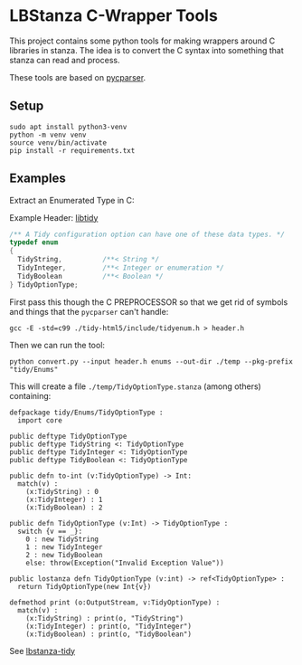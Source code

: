 # LBStanza C-Wrapper Tools 

This project contains some python tools for making wrappers around C libraries in stanza. The idea is to convert the C syntax into something that stanza can read and process. 

These tools are based on [pycparser](https://github.com/eliben/pycparser). 

## Setup 

```
sudo apt install python3-venv 
python -m venv venv
source venv/bin/activate
pip install -r requirements.txt 
```

## Examples 

Extract an Enumerated Type in C: 

Example Header: [libtidy](https://github.com/htacg/tidy-html5/blob/a873a190e10227c47c675b8c89e6619659784db9/include/tidyenum.h#L692)

```c
/** A Tidy configuration option can have one of these data types. */
typedef enum
{
  TidyString,          /**< String */
  TidyInteger,         /**< Integer or enumeration */
  TidyBoolean          /**< Boolean */
} TidyOptionType;

```

First pass this though the C PREPROCESSOR so that we get rid of 
symbols and things that the `pycparser` can't handle: 

```
gcc -E -std=c99 ./tidy-html5/include/tidyenum.h > header.h
```

Then we can run the tool:
```
python convert.py --input header.h enums --out-dir ./temp --pkg-prefix "tidy/Enums"
```

This will create a file `./temp/TidyOptionType.stanza` (among others) containing: 

```
defpackage tidy/Enums/TidyOptionType :
  import core

public deftype TidyOptionType
public deftype TidyString <: TidyOptionType
public deftype TidyInteger <: TidyOptionType
public deftype TidyBoolean <: TidyOptionType

public defn to-int (v:TidyOptionType) -> Int:
  match(v) :
    (x:TidyString) : 0
    (x:TidyInteger) : 1
    (x:TidyBoolean) : 2

public defn TidyOptionType (v:Int) -> TidyOptionType :
  switch {v == _}:
    0 : new TidyString
    1 : new TidyInteger
    2 : new TidyBoolean
    else: throw(Exception("Invalid Exception Value"))

public lostanza defn TidyOptionType (v:int) -> ref<TidyOptionType> :
  return TidyOptionType(new Int{v})

defmethod print (o:OutputStream, v:TidyOptionType) :
  match(v) :
    (x:TidyString) : print(o, "TidyString")
    (x:TidyInteger) : print(o, "TidyInteger")
    (x:TidyBoolean) : print(o, "TidyBoolean")
```

See [lbstanza-tidy](https://github.com/callendorph/lbstanza-tidy)




